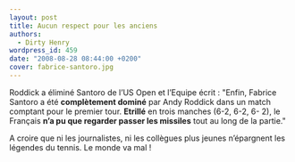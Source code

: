 ```yaml
---
layout: post
title: Aucun respect pour les anciens
authors:
  - Dirty Henry
wordpress_id: 459
date: "2008-08-28 08:44:00 +0200"
cover: fabrice-santoro.jpg
---
```


Roddick a éliminé Santoro de l’US Open et l’Equipe écrit : "Enfin, Fabrice
Santoro a été **complètement dominé** par Andy Roddick dans un match comptant
pour le premier tour. **Etrillé** en trois manches (6-2, 6-2, 6- 2), le Français
**n’a pu que regarder passer les missiles** tout au long de la partie."

A croire que ni les journalistes, ni les collègues plus jeunes n’épargnent les
légendes du tennis. Le monde va mal !

